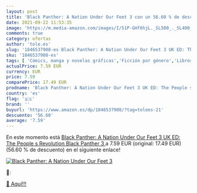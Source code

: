 ```yaml
---
layout: post
title: 'Black Panther: A Nation Under Our Feet 3 con un 56.60 % de descuento'
date: 2021-09-22 11:53:35
image: 'https://m.media-amazon.com/images/I/51P-GHf6hjL._SL500_._SL400_.jpg'
comments: true
category: ofertas
author: 'tole.es'
slug: '1846537908-es Black Panther: A Nation Under Our Feet 3 UK ED: The People...'
sku: '1846537908-es'
tags: [ 'Cómics, manga y novelas gráficas','Ficción por género','Libros','Literatura y ficción','Misterios','Policíaca, negra y suspense', ]
actualPrice: 7.59 EUR
currency: EUR
price: 7.59
comparePrice: 17.49 EUR
prodname: 'Black Panther: A Nation Under Our Feet 3 UK ED: The People s Revolution  Black Panther 3 '
country: 'es'
flag: '🇪🇸'
brand: ''
buyurl: 'https://www.amazon.es/dp/1846537908/?tag=tolees-21'
descuento: '56.60'
average: '7.59'
---
```


En este momento está [Black Panther: A Nation Under Our Feet 3 UK ED: The People s Revolution  Black Panther 3 ](https://www.amazon.es/dp/1846537908/?tag=tolees-21) a 7.59 EUR (original: 17.49 EUR) (56.60 %  de descuento) en el siguiente enlace!

[![Black Panther: A Nation Under Our Feet 3](https://m.media-amazon.com/images/I/51P-GHf6hjL._SL500_._SL400_.jpg)](https://www.amazon.es/dp/1846537908/?tag=tolees-21)

🔎:


[🛒 Aquí!!!](https://www.amazon.es/dp/1846537908/?tag=tolees-21)
